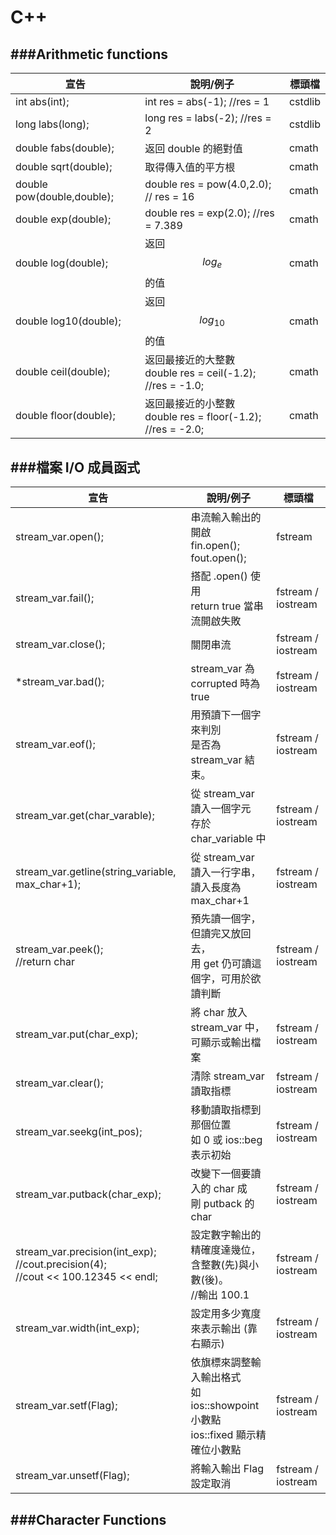 # C++

<script type="text/javascript" src="../js/general.js"></script>

###Arithmetic functions
---

| 宣告 | 說明/例子 | 標頭檔 |
| -- | -- | -- |
| int abs(int); | int res = abs(-1); //res = 1  | cstdlib |
| long labs(long); | long res = labs(-2); //res = 2 | cstdlib |
| double fabs(double); | 返回 double 的絕對值 | cmath |
| double sqrt(double); | 取得傳入值的平方根 | cmath |
| double pow(double,double);  | double res = pow(4.0,2.0); // res = 16 | cmath |
| double exp(double); | double res = exp(2.0); //res = 7.389 | cmath |
| double log(double); | 返回 $$log_{e}$$ 的值| cmath |
| double log10(double); | 返回 $$log_{10}$$ 的值 | cmath |
| double ceil(double); | 返回最接近的大整數<br>double res = ceil(-1.2); //res = -1.0;  | cmath |
| double floor(double); | 返回最接近的小整數<br>double res = floor(-1.2); //res = -2.0;  | cmath |

###檔案 I/O 成員函式
---

| 宣告 | 說明/例子 | 標頭檔 |
| -- | -- | -- |
| stream_var.open(); | 串流輸入輸出的開啟<br>fin.open(); fout.open(); | fstream |
| stream_var.fail(); | 搭配 .open() 使用<br>return true 當串流開啟失敗 | fstream / iostream |
| stream_var.close(); | 關閉串流 | fstream / iostream |
| \*stream_var.bad(); | stream_var 為 corrupted 時為 true | fstream / iostream |
| stream_var.eof(); | 用預讀下一個字來判別<br>是否為 stream_var 結束。 | fstream / iostream |
| stream_var.get(char_varable); | 從 stream_var 讀入一個字元<br>存於 char_variable 中 | fstream / iostream |
| stream_var.getline(string_variable, max_char+1);| 從 stream_var 讀入一行字串，<br>讀入長度為 max_char+1  | fstream / iostream |
| stream_var.peek(); <br> //return char | 預先讀一個字，但讀完又放回去，<br>用 get 仍可讀這個字，可用於欲讀判斷  | fstream / iostream |
| stream_var.put(char_exp); | 將 char 放入 stream_var 中，<br>可顯示或輸出檔案 | fstream / iostream |
| stream_var.clear(); | 清除 stream_var 讀取指標 | fstream / iostream |
| stream_var.seekg(int_pos); | 移動讀取指標到那個位置 <br> 如 0 或 ios::beg 表示初始 | fstream / iostream |
| stream_var.putback(char_exp); | 改變下一個要讀入的 char 成<br>剛 putback 的 char | fstream / iostream |
| stream_var.precision(int_exp); <br> //cout.precision(4); <br> //cout << 100.12345 << endl;  | 設定數字輸出的精確度達幾位，<br>含整數(先)與小數(後)。 <br>//輸出  100.1 | fstream / iostream |
| stream_var.width(int_exp); | 設定用多少寬度來表示輸出 (靠右顯示) | fstream / iostream |
| stream_var.setf(Flag); | 依旗標來調整輸入輸出格式<br>如 ios::showpoint 小數點<br>ios::fixed 顯示精確位小數點 | fstream / iostream |
| stream_var.unsetf(Flag); | 將輸入輸出 Flag 設定取消 | fstream / iostream |

###Character Functions 
---




